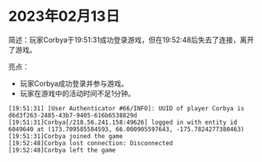 # 2023年02月13日
简述：玩家Corbya于19:51:31成功登录游戏，但在19:52:48后失去了连接，离开了游戏。

亮点：
- 玩家Corbya成功登录并参与游戏。
- 玩家在游戏中的活动时间不足1分钟。
```
[19:51:31] [User Authenticator #66/INFO]: UUID of player Corbya is d6d3f263-2485-43b7-9405-616b6538829d
[19:51:31]Corbya[/218.56.241.158:49626] logged in with entity id 6049640 at (173.709585584593, 66.000905597643, -175.7824277380463)
[19:51:31]Corbya joined the game
[19:52:48]Corbya lost connection: Disconnected
[19:52:48]Corbya left the game
```
